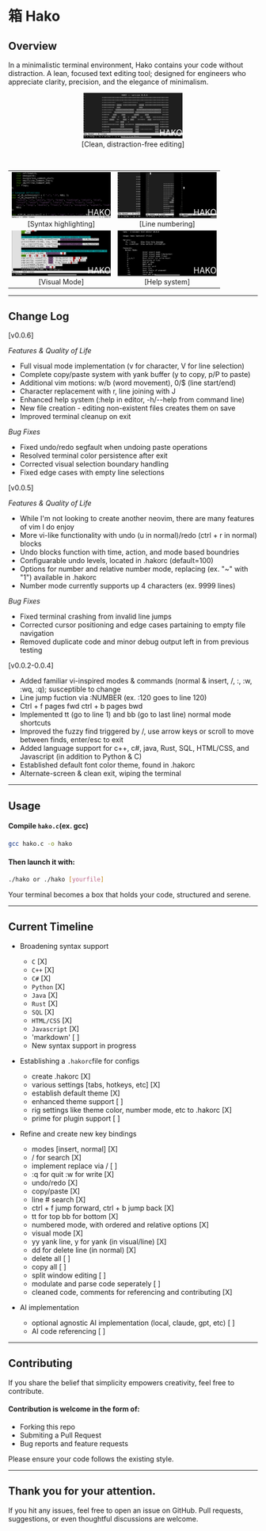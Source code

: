 # 箱 Hako

## Overview
In a minimalistic terminal environment, Hako contains your code without distraction.
A lean, focused text editing tool; 
designed for engineers who appreciate clarity, precision, and the elegance of minimalism.
<br>
<p align="center">
  <img src="./assets/hako-logo.JPEG" alt="Hako logo" width="200" />
  <br>
  [Clean, distraction-free editing]
</p>
<br>
<table align="center">
  <tr>
    <td align="center">
      <img src="./assets/hako-syntax.JPEG" alt="Syntax highlighting" width="200"/><br/>
      [Syntax highlighting]
    </td>
    <td align="center">
      <img src="./assets/hako-line-numbers.JPEG" alt="Line numbering" width="200"/><br/>
      [Line numbering]
    </td>
  </tr>
  <tr>
    <td align="center">
      <img src="./assets/hako-visual-mode.JPEG" alt="Visual mode" width="200"/><br/>
      [Visual Mode]
    </td>
    <td align="center">
      <img src="./assets/hako-help.JPEG" alt="Help system" width="200"/><br/>
      [Help system]
    </td>
  </tr>
</table>

---

## Change Log
[v0.0.6]

*Features & Quality of Life*
- Full visual mode implementation (v for character, V for line selection)
- Complete copy/paste system with yank buffer (y to copy, p/P to paste)
- Additional vim motions: w/b (word movement), 0/$ (line start/end)
- Character replacement with r, line joining with J
- Enhanced help system (:help in editor, -h/--help from command line)
- New file creation - editing non-existent files creates them on save
- Improved terminal cleanup on exit

*Bug Fixes*
- Fixed undo/redo segfault when undoing paste operations
- Resolved terminal color persistence after exit
- Corrected visual selection boundary handling
- Fixed edge cases with empty line selections


[v0.0.5]

*Features & Quality of Life*
- While I'm not looking to create another neovim, there are many features of vim I do enjoy
- More vi-like functionality with undo (u in normal)/redo (ctrl + r in normal) blocks
- Undo blocks function with time, action, and mode based boundries
- Configuarable undo levels, located in .hakorc (default=100)
- Options for number and relative number mode, replacing (ex. "~" with "1") available in .hakorc
- Number mode currently supports up 4 characters (ex. 9999 lines) 

*Bug Fixes*
- Fixed terminal crashing from invalid line jumps
- Corrected cursor positioning and edge cases partaining to empty file navigation
- Removed duplicate code and minor debug output left in from previous testing

[v0.0.2-0.0.4]
- Added familiar vi-inspired modes & commands (normal & insert, /, :, :w, :wq, :q); susceptible to change
- Line jump fuction via :NUMBER (ex. :120 goes to line 120)
- Ctrl + f pages fwd ctrl + b pages bwd
- Implemented tt (go to line 1) and bb (go to last line) normal mode shortcuts
- Improved the fuzzy find triggered by /, use arrow keys or scroll to move between finds, enter/esc to exit
- Added language support for c++, c#, java, Rust, SQL, HTML/CSS, and Javascript (in addition to Python & C)
- Established default font color theme, found in .hakorc
- Alternate-screen & clean exit, wiping the terminal

---

## Usage
#### Compile `hako.c`(ex. gcc)
```bash
gcc hako.c -o hako
```
#### Then launch it with:
```bash
./hako or ./hako [yourfile]
```

Your terminal becomes a box that holds your code, structured and serene.

---

## Current Timeline

- Broadening syntax support
	- `C` [X]
	- `C++` [X]
	- `C#` [X]
	- `Python` [X]
	- `Java` [X]
	- `Rust` [X]
	- `SQL` [X]
	- `HTML/CSS` [X]
	- `Javascript` [X]
	- 'markdown' [ ]
	- New syntax support in progress

- Establishing a `.hakorc`file for configs
	- create .hakorc [X]
	- various settings [tabs, hotkeys, etc] [X]
	- establish default theme [X]
	- enhanced theme support [ ]
	- rig settings like theme color, number mode, etc to .hakorc [X]
	- prime for plugin support [ ]

- Refine and create new key bindings
	- modes [insert, normal] [X]
	- / for search [X]
	- implement replace via / [ ]
	- :q for quit :w for write [X]
	- undo/redo [X]
	- copy/paste [X]
	- line # search [X]
	- ctrl + f jump forward, ctrl + b jump back	[X]
	- tt for top bb for bottom [X]
	- numbered mode, with ordered and relative options [X]
	- visual mode [X]
	- yy yank line, y for yank (in visual/line) [X]
	- dd for delete line (in normal) [X]
	- delete all [ ]
	- copy all [ ]
	- split window editing [ ]
	- modulate and parse code seperately [ ]
	- cleaned code, comments for referencing and contributing [X]

- AI implementation
	- optional agnostic AI implementation (local, claude, gpt, etc) [ ]
	- AI code referencing [ ]

---

## Contributing
If you share the belief that simplicity empowers creativity, feel free to contribute.

#### Contribution is welcome in the form of:
- Forking this repo
- Submiting a Pull Request
- Bug reports and feature requests

Please ensure your code follows the existing style.

---

## Thank you for your attention.
If you hit any issues, feel free to open an issue on GitHub.
Pull requests, suggestions, or even thoughtful discussions are welcome.
